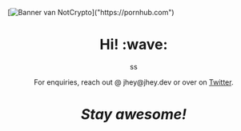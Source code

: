 [![Banner van NotCrypto]("https://github.com/NotCrypto/NotCrypto/blob/master/images/sevn.jpg")]("https://pornhub.com")
<h1 align='center'> Hi! :wave:</h1>
<p align='center'>
ss
</p>
<p align='center'>For enquiries, reach out @ jhey@jhey.dev or over on <a href="https://twitter.com/jh3yy">Twitter</a>.</p>

<h1 align='center'><i>Stay awesome!</i></h1